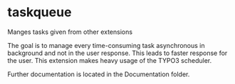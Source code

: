 taskqueue
===============

Manges tasks given from other extensions

The goal is to manage every time-consuming task asynchronous in background and not in the user response.
This leads to faster response for the user.
This extension makes heavy usage of the TYPO3 scheduler.

Further documentation is located in the Documentation folder.
